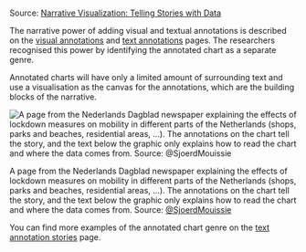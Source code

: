 
<p class='center'>
<img src='Data%20story%20genres%20and%20structures%20854bd72307ad4dbda8a777a86347f3df/annotatedchart.png' alt='' class='max-200' />
</p>

Source: [Narrative Visualization: Telling Stories with Data](https://cpb-us-e1.wpmucdn.com/sites.northwestern.edu/dist/3/3481/files/2015/02/Narrative_Visualization.pdf)

The narrative power of adding visual and textual annotations is described on the <span class='internal-link'>[visual annotations](tag/visual-annotations)</span> and <span class='internal-link'>[text annotations](tag/text-annotations)</span> pages. The researchers recognised this power by identifying the annotated chart as a separate genre.

Annotated charts will have only a limited amount of surrounding text and use a visualisation as the canvas for the annotations, which are the building blocks of the narrative.

![A page from the Nederlands Dagblad newspaper explaining the effects of lockdown measures on mobility in different parts of the Netherlands (shops, parks and beaches, residential areas, ...). The annotations on the chart tell the story, and the text below the graphic only explains how to read the chart and where the data comes from. Source: [@SjoerdMouissie](https://twitter.com/SjoerdMouissie/status/1253740351329898496) ](Data%20story%20genres%20and%20structures%20854bd72307ad4dbda8a777a86347f3df/annotations-sjoerdmouissie.jpg)

A page from the Nederlands Dagblad newspaper explaining the effects of lockdown measures on mobility in different parts of the Netherlands (shops, parks and beaches, residential areas, ...). The annotations on the chart tell the story, and the text below the graphic only explains how to read the chart and where the data comes from. Source: [@SjoerdMouissie](https://twitter.com/SjoerdMouissie/status/1253740351329898496) 

You can find more examples of the annotated chart genre on the <span class='internal-link'>[text annotation stories](text-annotation-stories)</span> page.